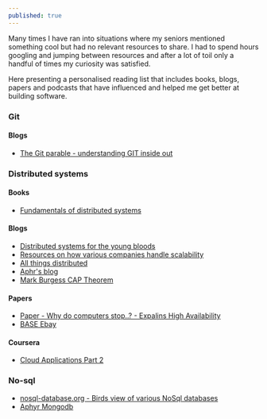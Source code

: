 ```yaml
---
published: true
---
```


Many times I have ran into situations where my seniors mentioned something cool but had no relevant resources to share. I had to spend hours googling and jumping between resources and after a lot of toil only a handful of times my curiosity was satisfied.

Here presenting a personalised reading list that includes books, blogs, papers and podcasts that have influenced and helped me get better at building software.


### Git

#### Blogs
- [The Git parable - understanding GIT inside out](http://tom.preston-werner.com/2009/05/19/the-git-parable.html)

### Distributed systems

#### Books
- [Fundamentals of distributed systems](http://book.mixu.net/distsys/)

#### Blogs
- [Distributed systems for the young bloods](https://www.somethingsimilar.com/2013/01/14/notes-on-distributed-systems-for-young-bloods/)
- [Resources on how various companies handle scalability](http://highscalability.com/)
- [All things distributed](http://www.allthingsdistributed.com/)
- [Aphr's blog](https://aphyr.com/tags/Distributed-Systems)
- [Mark Burgess CAP Theorem](http://markburgess.org/blog_cap.html)

#### Papers
- [Paper - Why do computers stop..? - Expalins High Availability](http://www.hpl.hp.com/techreports/tandem/TR-85.7.pdf)
- [BASE Ebay](http://delivery.acm.org/10.1145/1400000/1394128/p48-pritchett.pdf?ip=219.91.210.224&id=1394128&acc=OPEN&key=4D4702B0C3E38B35%2E4D4702B0C3E38B35%2E4D4702B0C3E38B35%2E6D218144511F3437&CFID=924502566&CFTOKEN=51181461&__acm__=1492319790_c06fb3412b724b6ca63b280a4ca63def)

#### Coursera
- [Cloud Applications Part 2](https://www.coursera.org/learn/cloud-applications-part2)

### No-sql
- [nosql-database.org - Birds view of various NoSql databases](http://nosql-database.org/)
- [Aphyr Mongodb](https://aphyr.com/tags/MongoDB)
